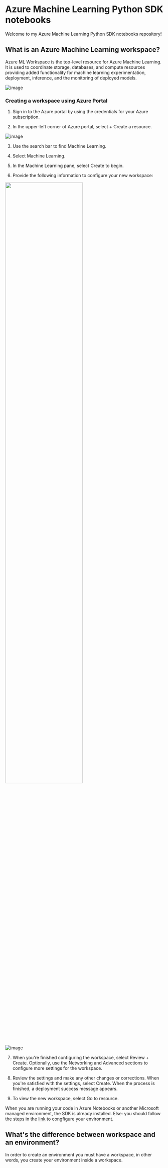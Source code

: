 # Azure Machine Learning Python SDK notebooks

Welcome to my Azure Machine Learning Python SDK notebooks repository!

## What is an Azure Machine Learning workspace?

Azure ML Workspace is the top-level resource for Azure Machine Learning. It is used to coordinate storage, databases, and compute resources providing added functionality for machine learning experimentation, deployment, inference, and the monitoring of deployed models.

![image](https://user-images.githubusercontent.com/25666677/143065957-41ae0c1f-abf9-46da-99d8-7a86702461cc.png)

### Creating a workspace using Azure Portal

1. Sign in to the Azure portal by using the credentials for your Azure subscription.

2. In the upper-left corner of Azure portal, select + Create a resource.

![image](https://user-images.githubusercontent.com/25666677/143066661-2454caf7-e520-458d-9ef5-c076f84e7c20.png)

3. Use the search bar to find Machine Learning.

4. Select Machine Learning.

5. In the Machine Learning pane, select Create to begin.

6. Provide the following information to configure your new workspace:

  <img src="https://user-images.githubusercontent.com/25666677/143066944-3c8e0fdc-1882-492b-9863-bf1960bfe586.png" width=70% height=70% /> 

![image](https://user-images.githubusercontent.com/25666677/143067282-1d835ded-2549-4221-9114-da5ece32b1c9.png)

7. When you're finished configuring the workspace, select Review + Create. Optionally, use the Networking and Advanced sections to configure more settings for the workspace.

8. Review the settings and make any other changes or corrections. When you're satisfied with the settings, select Create. When the process is finished, a deployment success message appears.

9. To view the new workspace, select Go to resource.


When you are running your code in Azure Notebooks or another Microsoft managed environment, the SDK is already installed.
Else: you should follow the steps in the [link](https://docs.microsoft.com/en-us/azure/machine-learning/how-to-configure-environment) to congfigure your environment.

## What's the difference between workspace and an environment?

In order to create an environment you must have a workspace, in other words, you create your environment inside a workspace.
